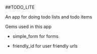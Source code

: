 ##TODO_LITE

 An app for doing todo lists and todo items

Gems used in this app

* simple_form for forms
 
* friendly_id for user friendly urls

 
 